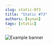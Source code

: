 ```yaml
---
slug: static-073
title: "Static #73"
authors: [kynan]
tags: [static]
---
```


![Example banner](/img/stories/static/073.PNG)

